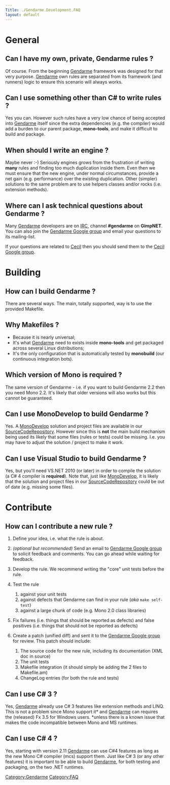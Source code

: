 ```yaml
---
Title: ./Gendarme.Development.FAQ
layout: default
---
```


General
=======

Can I have my own, private, Gendarme rules ?
--------------------------------------------

Of course. From the beginning [Gendarme]({{site.url}}/Gendarme "wikilink") framework
was designed for that very purpose. [Gendarme]({{site.url}}/Gendarme "wikilink") own
rules are separated from its framework (and runners) logic to ensure
this scenario will always works.

Can I use something other than C\# to write rules ?
---------------------------------------------------

Yes you can. However such rules have a very low chance of being accepted
into [Gendarme]({{site.url}}/Gendarme "wikilink") itself since the extra dependencies
(e.g. the compiler) would add a burden to our parent package,
**mono-tools**, and make it difficult to build and package.

When should I write an engine ?
-------------------------------

Maybe never :-) Seriously engines grows from the frustration of writing
**many** rules and finding too much duplication inside them. Even then
we must ensure that the new engine, under normal circumstances, provide
a net gain (e.g. performance) over the existing duplication. Other
(simpler) solutions to the same problem are to use helpers classes
and/or rocks (i.e. extension methods).

Where can I ask technical questions about Gendarme ?
----------------------------------------------------

Many [Gendarme]({{site.url}}/Gendarme "wikilink") developers are on
[IRC]({{site.url}}/IRC "wikilink"), channel **\#gendarme** on **GimpNET**. You can
also join the [Gendarme Google
group](http://groups.google.com/group/gendarme) and email your questions
to its mailing-list.

If your questions are related to [Cecil]({{site.url}}/Cecil "wikilink") then you
should send them to the [Cecil Google
group](http://groups.google.com/group/mono-cecil?hl=en).

Building
========

How can I build Gendarme ?
--------------------------

There are several ways. The main, totally supported, way is to use the
provided Makefile.

Why Makefiles ?
---------------

-   Because it is nearly universal;
-   It's what [Gendarme]({{site.url}}/Gendarme "wikilink") need to exists inside
    **mono-tools** and get packaged across several Linux distributions;
-   It's the only configuration that is automatically tested by
    **monobuild** (our continuous integration bots).

Which version of Mono is required ?
-----------------------------------

The same version of Gendarme - i.e. if you want to build Gendarme 2.2
then you need Mono 2.2. It's likely that older versions will also works
but this cannot be guaranteed.

Can I use MonoDevelop to build Gendarme ?
-----------------------------------------

Yes. A [MonoDevelop]({{site.url}}/MonoDevelop "wikilink") solution and project files
are available in our
[SourceCodeRepository]({{site.url}}/SourceCodeRepository "wikilink"). However since
this is **not** the main build mechanism being used its likely that some
files (rules or tests) could be missing. I.e. you may have to adjust the
solution / project to make it work.

Can I use Visual Studio to build Gendarme ?
-------------------------------------------

Yes, but you'll need VS.NET 2010 (or later) in order to compile the
solution (a C\# 4 compiler is **required**). Note that, just like
[MonoDevelop]({{site.url}}/MonoDevelop "wikilink"), it is likely that the solution
and project files in our
[SourceCodeRepository]({{site.url}}/SourceCodeRepository "wikilink") could be out of
date (e.g. missing some files).

Contribute
==========

How can I contribute a new rule ?
---------------------------------

1.  Define your idea, i.e. what the rule is about.
2.  *(optional but recommended)* Send an email to [Gendarme Google
    group](http://groups.google.com/group/gendarme) to solicit feedback
    and comments. You can go ahead while waiting for feedback.
3.  Develop the rule. We recommend writing the "core" unit tests before
    the rule.
4.  Test the rule
    1.  against your unit tests
    2.  against defects that Gendarme can find in your rule (*aka*
        `make self-test`)
    3.  against a large chunk of code (e.g. Mono 2.0 class libraries)

5.  Fix failures (i.e. things that should be reported as defects) and
    false positives (i.e. things that should not be reported as defects)
6.  Create a patch (unified diff) and sent it to the [Gendarme Google
    group](http://groups.google.com/group/gendarme) for review. This
    patch should include:
    1.  The source code for the new rule, including its documentation
        (XML doc in source)
    2.  The unit tests
    3.  Makefile integration (it should simply be adding the 2 files to
        Makefile.am)
    4.  ChangeLog entries (for both the rule and tests)

Can I use C\# 3 ?
-----------------

Yes, [Gendarme]({{site.url}}/Gendarme "wikilink") already use C\# 3 features like
extension methods and LINQ. This is not a problem since Mono support
it\* and [Gendarme]({{site.url}}/Gendarme "wikilink") can requires the (released) Fx
3.5 for Windows users. \*unless there is a known issue that makes the
code incompatible between Mono and MS runtimes.

Can I use C\# 4 ?
-----------------

Yes, starting with version 2.11 [Gendarme]({{site.url}}/Gendarme "wikilink") can use
C\#4 features as long as the new Mono C\# compiler (mcs) support them.
Just like C\# 3 (or any other features) it is important to be able to
build [Gendarme]({{site.url}}/Gendarme "wikilink"), for both testing and packaging,
on the two .NET runtimes.

<Category:Gendarme> <Category:FAQ>

